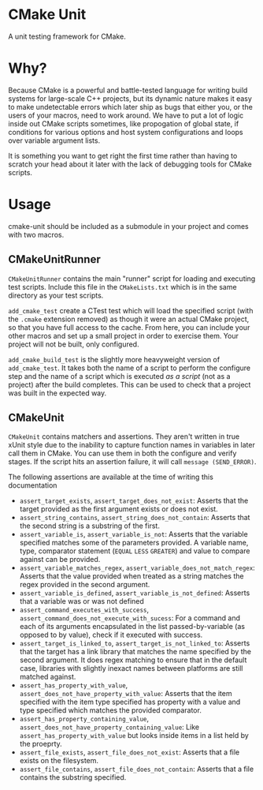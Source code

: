 CMake Unit
==========

A unit testing framework for CMake.

Why?
====

Because CMake is a powerful and battle-tested language for writing build systems for large-scale C++ projects, but its dynamic nature makes it easy to make undetectable errors which later ship as bugs that either you, or the users of your macros, need to work around. We have to put a lot of logic inside out CMake scripts sometimes, like propogation of global state, if conditions for various options and host system configurations and loops over variable argument lists.

It is something you want to get right the first time rather than having to scratch your head about it later with the lack of debugging tools for CMake scripts.

Usage
=====

cmake-unit should be included as a submodule in your project and comes with two macros.

CMakeUnitRunner
-----------

`CMakeUnitRunner` contains the main "runner" script for loading and executing test scripts. Include this file in the `CMakeLists.txt` which is in the same directory as your test scripts.

`add_cmake_test` create a CTest test which will load the specified script (with the `.cmake` extension removed) as though it were an actual CMake project, so that you have full access to the cache. From here, you can include your other macros and set up a small project in order to exercise them. Your project will not be built, only configured.

`add_cmake_build_test` is the slightly more heavyweight version of `add_cmake_test`. It takes both the name of a script to perform the configure step and the name of a script which is executed *as a script* (not as a project) after the build completes. This can be used to check that a project was built in the expected way.

CMakeUnit
---------

`CMakeUnit` contains matchers and assertions. They aren't written in true xUnit style due to the inability to capture function names in variables in later call them in CMake. You can use them in both the configure and verify stages. If the script hits an assertion failure, it will call `message (SEND_ERROR)`.

The following assertions are available at the time of writing this documentation

 - `assert_target_exists`, `assert_target_does_not_exist`: Asserts that the target provided as the first argument exists or does not exist.
 - `assert_string_contains`, `assert_string_does_not_contain`: Asserts that the second string is a substring of the first.
 - `assert_variable_is`, `assert_variable_is_not`: Asserts that the variable specified matches some of the parameters provided. A variable name, type, comparator statement (`EQUAL` `LESS` `GREATER`) and value to compare against can be provided.
 - `assert_variable_matches_regex`, `assert_variable_does_not_match_regex`: Asserts that the value provided when treated as a string matches the regex provided in the second argument.
 - `assert_variable_is_defined`, `assert_variable_is_not_defined`: Asserts that a variable was or was not defined
 - `assert_command_executes_with_success`, `assert_command_does_not_execute_with_sucess`: For a command and each of its arguments encapsulated in the list passed-by-variable (as opposed to by value), check if it executed with success.
 - `assert_target_is_linked_to`, `assert_target_is_not_linked_to`: Asserts that the target has a link library that matches the name specified by the second argument. It does regex matching to ensure that in the default case, libraries with slightly inexact names between platforms are still matched against.
 - `assert_has_property_with_value`, `assert_does_not_have_property_with_value`: Asserts that the item specified with the item type specified has property with a value and type specified which matches the provided comparator.
 - `assert_has_property_containing_value`, `assert_does_not_have_property_containing_value`: Like `assert_has_property_with_value` but looks inside items in a list held by the proeprty.
 - `assert_file_exists`, `assert_file_does_not_exist`: Asserts that a file exists on the filesystem.
 - `assert_file_contains`, `assert_file_does_not_contain`: Asserts that a file contains the substring specified.
